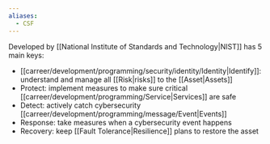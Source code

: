 ```yaml
---
aliases:
  - CSF
---
```

Developed by [[National Institute of Standards and Technology|NIST]] has 5 main keys:

- [[carreer/development/programming/security/identity/Identity|Identify]]: understand and manage all [[Risk|risks]] to the [[Asset|Assets]]
- Protect: implement measures to make sure critical [[carreer/development/programming/Service|Services]] are safe
- Detect: actively catch cybersecurity [[carreer/development/programming/message/Event|Events]] 
- Response: take measures when a cybersecurity event happens
- Recovery: keep [[Fault Tolerance|Resilience]] plans to restore the asset